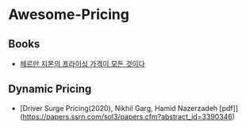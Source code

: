 # Awesome-Pricing

## Books
- [헤르만 지몬의 프라이싱 가격이 모든 것이다](http://www.yes24.com/Product/Goods/52894108)

## Dynamic Pricing
- [Driver Surge Pricing(2020), Nikhil Garg, Hamid Nazerzadeh [pdf]] (https://papers.ssrn.com/sol3/papers.cfm?abstract_id=3390346)
